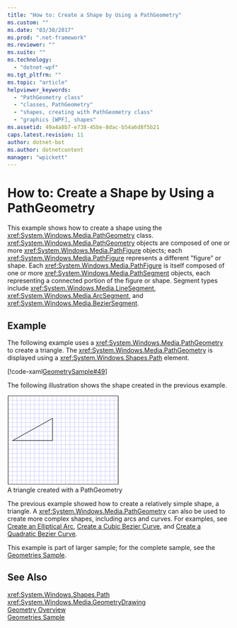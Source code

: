 ```yaml
---
title: "How to: Create a Shape by Using a PathGeometry"
ms.custom: ""
ms.date: "03/30/2017"
ms.prod: ".net-framework"
ms.reviewer: ""
ms.suite: ""
ms.technology: 
  - "dotnet-wpf"
ms.tgt_pltfrm: ""
ms.topic: "article"
helpviewer_keywords: 
  - "PathGeometry class"
  - "classes, PathGeometry"
  - "shapes, creating with PathGeometry class"
  - "graphics [WPF], shapes"
ms.assetid: 49a4a8b7-e738-45be-8dac-b54a6d8f5b21
caps.latest.revision: 11
author: dotnet-bot
ms.author: dotnetcontent
manager: "wpickett"
---
```

# How to: Create a Shape by Using a PathGeometry
This example shows how to create a shape using the <xref:System.Windows.Media.PathGeometry> class. <xref:System.Windows.Media.PathGeometry> objects are composed of one or more <xref:System.Windows.Media.PathFigure> objects; each <xref:System.Windows.Media.PathFigure> represents a different "figure" or shape. Each <xref:System.Windows.Media.PathFigure> is itself composed of one or more <xref:System.Windows.Media.PathSegment> objects, each representing a connected portion of the figure or shape. Segment types include <xref:System.Windows.Media.LineSegment>, <xref:System.Windows.Media.ArcSegment>, and <xref:System.Windows.Media.BezierSegment>.  
  
## Example  
 The following example uses a <xref:System.Windows.Media.PathGeometry> to create a triangle. The  <xref:System.Windows.Media.PathGeometry> is displayed using a <xref:System.Windows.Shapes.Path> element.  
  
 [!code-xaml[GeometrySample#49](../../../../samples/snippets/csharp/VS_Snippets_Wpf/GeometrySample/CS/pathgeometryexample.xaml#49)]  
  
 The following illustration shows the shape created in the previous example.  
  
 ![A PathGeometry](../../../../docs/framework/wpf/graphics-multimedia/media/wcpsdk-graphicsmm-pathgeometry-triangle.gif "wcpsdk_graphicsmm_pathgeometry_triangle")  
A triangle created with a PathGeometry  
  
 The previous example showed how to create a relatively simple shape, a triangle. A <xref:System.Windows.Media.PathGeometry> can also be used to create more complex shapes, including arcs and curves. For examples, see [Create an Elliptical Arc](../../../../docs/framework/wpf/graphics-multimedia/how-to-create-an-elliptical-arc.md), [Create a Cubic Bezier Curve](../../../../docs/framework/wpf/graphics-multimedia/how-to-create-a-cubic-bezier-curve.md), and [Create a Quadratic Bezier Curve](../../../../docs/framework/wpf/graphics-multimedia/how-to-create-a-quadratic-bezier-curve.md).  
  
 This example is part of larger sample; for the complete sample, see the [Geometries Sample](http://go.microsoft.com/fwlink/?LinkID=159989).  
  
## See Also  
 <xref:System.Windows.Shapes.Path>   
 <xref:System.Windows.Media.GeometryDrawing>   
 [Geometry Overview](../../../../docs/framework/wpf/graphics-multimedia/geometry-overview.md)   
 [Geometries Sample](http://go.microsoft.com/fwlink/?LinkID=159989)
